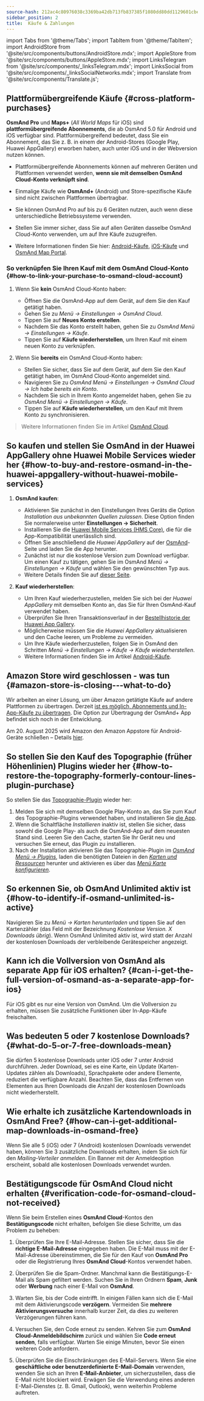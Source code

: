 ```yaml
---
source-hash: 212ac4c80976038c3369ba42db713fb837385f1080dd80dd1129601cbee0ccec
sidebar_position: 2
title:  Käufe & Zahlungen
---
```

import Tabs from '@theme/Tabs';
import TabItem from '@theme/TabItem';
import AndroidStore from '@site/src/components/buttons/AndroidStore.mdx';
import AppleStore from '@site/src/components/buttons/AppleStore.mdx';
import LinksTelegram from '@site/src/components/_linksTelegram.mdx';
import LinksSocial from '@site/src/components/_linksSocialNetworks.mdx';
import Translate from '@site/src/components/Translate.js';



## Plattformübergreifende Käufe {#cross-platform-purchases}

**OsmAnd Pro** und **Maps+** (*All World Maps* für iOS) sind **plattformübergreifende Abonnements**, die ab OsmAnd 5.0 für Android und iOS verfügbar sind. Plattformübergreifend bedeutet, dass Sie ein Abonnement, das Sie z. B. in einem der Android-Stores (Google Play, Huawei AppGallery) erworben haben, auch unter iOS und in der Webversion nutzen können.

- Plattformübergreifende Abonnements können auf mehreren Geräten und Plattformen verwendet werden, **wenn sie mit demselben OsmAnd Cloud-Konto verknüpft sind**.

- Einmalige Käufe wie **OsmAnd+** (Android) und Store-spezifische Käufe sind nicht zwischen Plattformen übertragbar.

- Sie können OsmAnd Pro auf bis zu 6 Geräten nutzen, auch wenn diese unterschiedliche Betriebssysteme verwenden.

- Stellen Sie immer sicher, dass Sie auf allen Geräten dasselbe OsmAnd Cloud-Konto verwenden, um auf Ihre Käufe zuzugreifen.

- Weitere Informationen finden Sie hier: [Android-Käufe](../purchases/android.md), [iOS-Käufe](../purchases/ios.md) und [OsmAnd Map Portal](https://www.osmand.net/map).


### So verknüpfen Sie Ihren Kauf mit dem OsmAnd Cloud-Konto {#how-to-link-your-purchase-to-osmand-cloud-account}

1. Wenn Sie **kein** OsmAnd Cloud-Konto haben:

    - Öffnen Sie die OsmAnd-App auf dem Gerät, auf dem Sie den Kauf getätigt haben.
    - Gehen Sie zu *Menü → Einstellungen → OsmAnd Cloud*.
    - Tippen Sie auf **Neues Konto erstellen**.
    - Nachdem Sie das Konto erstellt haben, gehen Sie zu *OsmAnd Menü → Einstellungen → Käufe*.
    - Tippen Sie auf **Käufe wiederherstellen**, um Ihren Kauf mit einem neuen Konto zu verknüpfen.

2. Wenn Sie **bereits** ein OsmAnd Cloud-Konto haben:

    - Stellen Sie sicher, dass Sie auf dem Gerät, auf dem Sie den Kauf getätigt haben, im OsmAnd Cloud-Konto angemeldet sind.
    - Navigieren Sie zu *OsmAnd Menü → Einstellungen → OsmAnd Cloud → Ich habe bereits ein Konto*.
    - Nachdem Sie sich in Ihrem Konto angemeldet haben, gehen Sie zu *OsmAnd Menü → Einstellungen → Käufe*.
    - Tippen Sie auf **Käufe wiederherstellen**, um den Kauf mit Ihrem Konto zu synchronisieren.


> Weitere Informationen finden Sie im Artikel [OsmAnd Cloud](../personal/osmand-cloud.md#cross-platform).


## So kaufen und stellen Sie OsmAnd in der Huawei AppGallery ohne Huawei Mobile Services wieder her {#how-to-buy-and-restore-osmand-in-the-huawei-appgallery-without-huawei-mobile-services}

1. **OsmAnd kaufen**:
   - Aktivieren Sie zunächst in den Einstellungen Ihres Geräts die Option *Installation aus unbekannten Quellen zulassen*. Diese Option finden Sie normalerweise unter **Einstellungen → Sicherheit**.
   - Installieren Sie die [Huawei Mobile Services (HMS Core)](https://consumer.huawei.com/za/community/details/Download-the-latest-Huawei-HMS-Core-APK-5-3-0-312/topicId-142217/), die für die App-Kompatibilität unerlässlich sind.
   - Öffnen Sie anschließend die *Huawei AppGallery* auf der [OsmAnd](https://appgallery.huawei.com/#/app/C101486545)-Seite und laden Sie die App herunter.
   - Zunächst ist nur die kostenlose Version zum Download verfügbar. Um einen Kauf zu tätigen, gehen Sie im OsmAnd *Menü → Einstellungen → Käufe* und wählen Sie den gewünschten Typ aus.
   - Weitere Details finden Sie auf [dieser Seite](https://osmand.net/docs/user/purchases/android#install-application).

2. **Kauf wiederherstellen**:
   - Um Ihren Kauf wiederherzustellen, melden Sie sich bei der *Huawei AppGallery* mit demselben Konto an, das Sie für Ihren OsmAnd-Kauf verwendet haben.
   - Überprüfen Sie Ihren Transaktionsverlauf in der [Bestellhistorie der Huawei App Gallery](https://consumer.huawei.com/en/support/content/en-us00694318/).
   - Möglicherweise müssen Sie die *Huawei AppGallery* aktualisieren und den Cache leeren, um Probleme zu vermeiden.
   - Um Ihre Käufe wiederherzustellen, folgen Sie in OsmAnd den Schritten *Menü → Einstellungen → Käufe → Käufe wiederherstellen*.
   - Weitere Informationen finden Sie im Artikel [Android-Käufe](https://osmand.net/docs/user/purchases/android#restore-subscription--in-app).

<!--
- Instructions for setting up Huawei Mobile Services.
- How to buy OsmAnd without HMS Core.
- Restore purchases in the Huawei AppGallery.
-->

## Amazon Store wird geschlossen - was tun {#amazon-store-is-closing---what-to-do}

Wir arbeiten an einer Lösung, um über Amazon getätigte Käufe auf andere Plattformen zu übertragen.
Derzeit [ist es möglich, Abonnements und In-App-Käufe zu übertragen](../purchases/cross.md).
Die Option zur Übertragung der OsmAnd+ App befindet sich noch in der Entwicklung.

Am 20. August 2025 wird Amazon den Amazon Appstore für Android-Geräte schließen – Details [hier](https://developer.amazon.com/apps-and-games/blogs/2025/02/upcoming-changes-to-amazon-appstore-for-android-devices-and-coins-program).


## So stellen Sie den Kauf des Topographie (früher Höhenlinien) Plugins wieder her {#how-to-restore-the-topography-formerly-contour-lines-plugin-purchase}

So stellen Sie das [Topographie-Plugin](https://play.google.com/store/apps/details?id=net.osmand.srtmPlugin.paid) wieder her:

1. Melden Sie sich mit demselben Google Play-Konto an, das Sie zum Kauf des Topographie-Plugins verwendet haben, und installieren Sie [die App](https://play.google.com/store/apps/details?id=net.osmand.srtmPlugin.paid).
2. Wenn die Schaltfläche *Installieren* inaktiv ist, stellen Sie sicher, dass sowohl die Google Play- als auch die OsmAnd-App auf dem neuesten Stand sind. Leeren Sie den Cache, starten Sie Ihr Gerät neu und versuchen Sie erneut, das Plugin zu installieren.
3. Nach der Installation aktivieren Sie das Topographie-Plugin im *[OsmAnd Menü → Plugins](../plugins/topography.md)*, laden die benötigten Dateien in den *[Karten und Ressourcen](../start-with/download-maps.md#maps-and-resources)* herunter und aktivieren es über das *[Menü Karte konfigurieren](../map/configure-map-menu.md)*.


## So erkennen Sie, ob OsmAnd Unlimited aktiv ist {#how-to-identify-if-osmand-unlimited-is-active}

Navigieren Sie zu *Menü → Karten herunterladen* und tippen Sie auf den Kartenzähler (das Feld mit der Bezeichnung *Kostenlose Version. X Downloads übrig*). Wenn OsmAnd Unlimited aktiv ist, wird statt der Anzahl der kostenlosen Downloads der verbleibende Gerätespeicher angezeigt.


## Kann ich die Vollversion von OsmAnd als separate App für iOS erhalten? {#can-i-get-the-full-version-of-osmand-as-a-separate-app-for-ios}

Für iOS gibt es nur eine Version von OsmAnd. Um die Vollversion zu erhalten, müssen Sie zusätzliche Funktionen über In-App-Käufe freischalten.


## Was bedeuten 5 oder 7 kostenlose Downloads? {#what-do-5-or-7-free-downloads-mean}

Sie dürfen 5 kostenlose Downloads unter iOS oder 7 unter Android durchführen. Jeder Download, sei es eine Karte, ein Update (Karten-Updates zählen als Downloads), Sprachpakete oder andere Elemente, reduziert die verfügbare Anzahl. Beachten Sie, dass das Entfernen von Elementen aus Ihren Downloads die Anzahl der kostenlosen Downloads nicht wiederherstellt.


## Wie erhalte ich zusätzliche Kartendownloads in OsmAnd Free? {#how-can-i-get-additional-map-downloads-in-osmand-free}

Wenn Sie alle 5 (iOS) oder 7 (Android) kostenlosen Downloads verwendet haben, können Sie 3 zusätzliche Downloads erhalten, indem Sie sich für den *Mailing-Verteiler anmelden*. Ein Banner mit der Anmeldeoption erscheint, sobald alle kostenlosen Downloads verwendet wurden.


## Bestätigungscode für OsmAnd Cloud nicht erhalten {#verification-code-for-osmand-cloud-not-received}

Wenn Sie beim Erstellen eines **OsmAnd Cloud**-Kontos den **Bestätigungscode** nicht erhalten, befolgen Sie diese Schritte, um das Problem zu beheben:

1. Überprüfen Sie Ihre E-Mail-Adresse.
    Stellen Sie sicher, dass Sie die **richtige E-Mail-Adresse** eingegeben haben. Die E-Mail muss mit der E-Mail-Adresse übereinstimmen, die Sie für den Kauf von **OsmAnd Pro** oder die Registrierung Ihres **OsmAnd Cloud**-Kontos verwendet haben.

2. Überprüfen Sie die Spam-Ordner.
    Manchmal kann die Bestätigungs-E-Mail als Spam gefiltert werden. Suchen Sie in Ihren Ordnern **Spam**, **Junk** oder **Werbung** nach einer E-Mail von **OsmAnd**.

3. Warten Sie, bis der Code eintrifft.
    In einigen Fällen kann sich die E-Mail mit dem Aktivierungscode **verzögern**. Vermeiden Sie **mehrere Aktivierungsversuche** innerhalb kurzer Zeit, da dies zu weiteren Verzögerungen führen kann.

4. Versuchen Sie, den Code erneut zu senden.
    Kehren Sie zum **OsmAnd Cloud-Anmeldebildschirm** zurück und wählen Sie **Code erneut senden**, falls verfügbar. Warten Sie einige Minuten, bevor Sie einen weiteren Code anfordern.

5. Überprüfen Sie die Einschränkungen des E-Mail-Servers.
    Wenn Sie eine **geschäftliche oder benutzerdefinierte E-Mail-Domain** verwenden, wenden Sie sich an Ihren **E-Mail-Anbieter**, um sicherzustellen, dass die E-Mail nicht blockiert wird. Erwägen Sie die Verwendung eines anderen E-Mail-Dienstes (z. B. Gmail, Outlook), wenn weiterhin Probleme auftreten.

<!--
## Purchases & Payments {#purchases--payments}

- Purchase Not Showing
- Purchase Not Restoring
- Payment Issues
- Refund Policy
- Step-by-step solutions to problems with purchases.
- Instructions for clearing the cache of Google Play, Huawei AppGallery.
- What to do if the purchase does not appear or the transaction fails.
- Purchase not showing up - recommendations on how to check your account and restore your purchases.
- Payment issues - instructions for contacting Google Play Support in case of paymentissues.


## FAQ {#faq}

- Can I transfer a purchase between Android and iOS?
- Can I use a purchase on multiple devices?
- Why does the purchase not appear?
- Where can I find payment details?
- Can I transfer OsmAnd+ between Android and iOS?
- How can I restore purchases after reinstalling the app?
- What is OsmAnd Pro and what are its advantages?
- Can I activate my subscription without Google Play?
- Can I share my purchase with my family?
- How do I transfer OsmAnd+ to another phone?
- Why doesn't my purchase appear after reinstalling?
- Why can't I resume my purchase?
- How do I know if my subscription is active?
- Can I use one purchase on multiple devices?
- Can I buy OsmAnd without Google Play?
- Where can I find my payment details?
-->